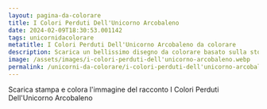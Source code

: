 ```yaml
---
layout: pagina-da-colorare
title: I Colori Perduti Dell'Unicorno Arcobaleno
date: 2024-02-09T18:30:53.001142
tags: unicornidacolorare
metatitle: I Colori Perduti Dell'Unicorno Arcobaleno da colorare
description: Scarica un bellissimo disegno da colorare basato sulla storia I Colori Perduti Dell'Unicorno Arcobaleno
image: /assets/images/i-colori-perduti-dell'unicorno-arcobaleno.webp
permalink: /unicorni-da-colorare/i-colori-perduti-dell'unicorno-arcobaleno.html
---
```

Scarica stampa e colora l'immagine del racconto I Colori Perduti Dell'Unicorno Arcobaleno
